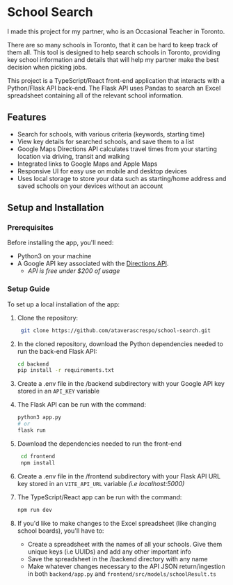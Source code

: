 # School Search 
I made this project for my partner, who is an Occasional Teacher in Toronto. 
 
There are so many schools in Toronto, that it can be hard to keep track of them all. This tool is designed to help search schools in Toronto, providing key school information and details that will help my partner make the best decision when picking jobs. 

This project is a TypeScript/React front-end application that interacts with a Python/Flask API back-end. The Flask API uses Pandas to search an Excel spreadsheet containing all of the relevant school information. 

## Features
- Search for schools, with various criteria (keywords, starting time)
- View key details for searched schools, and save them to a list
- Google Maps Directions API calculates travel times from your starting location via driving, transit and walking
- Integrated links to Google Maps and Apple Maps
- Responsive UI for easy use on mobile and desktop devices
- Uses local storage to store your data such as starting/home address and saved schools on your devices without an account

## Setup and Installation
### Prerequisites
Before installing the app, you'll need:

- Python3 on your machine
- A Google API key associated with the [Directions API](https://developers.google.com/maps/documentation/directions/overview).
    - _API is free under $200 of usage_
  
### Setup Guide
To set up a local installation of the app:

1. Clone the repository:
   ```bash
    git clone https://github.com/ataverascrespo/school-search.git
    ```
   
2. In the cloned repository, download the Python dependencies needed to run the back-end Flask API:
    ```bash
    cd backend
    pip install -r requirements.txt
     ```

3. Create a .env file in the /backend subdirectory with your Google API key stored in an `API_KEY` variable

4. The Flask API can be run with the command:
    ```bash
    python3 app.py
    # or
    flask run 
     ```

5. Download the dependencies needed to run the front-end
   ```bash
    cd frontend
    npm install
     ```

6. Create a .env file in the /frontend subdirectory with your Flask API URL key stored in an `VITE_API_URL` variable _(i.e localhost:5000)_

7. The TypeScript/React app can be run with the command:
    ```bash
    npm run dev
     ```
8. If you'd like to make changes to the Excel spreadsheet (like changing school boards), you'll have to:

   - Create a spreadsheet with the names of all your schools. Give them unique keys (i.e UUIDs) and add any other important info
   - Save the spreadsheet in the /backend directory with any name
   - Make whatever changes necessary to the API JSON return/ingestion in both `backend/app.py` and `frontend/src/models/schoolResult.ts`
